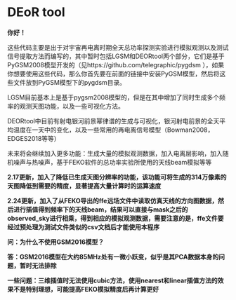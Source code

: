 # DEoR tool
**你好！**

这些代码主要是出于对宇宙再电离时期全天总功率探测实验进行模拟观测以及测试信号提取方法而编写的，其中暂时包括LGSM和DEORtool两个部分，它们是基于PyGSM2008模型开发的（见https://github.com/telegraphic/pygdsm ），如果你想要使用这些代码，那么你首先要在前面的链接中安装PyGSM模型，然后将这些文件放到PyGSM模型下的pygdsm目录。

LGSM目前基本上是基于pygsm2008模型的，但是在其中增加了同时生成多个频率的观测天图功能，以及一些可视化方法。

DEORtool中目前有射电银河前景幂律谱的生成与可视化，银河射电前景的全天平均温度在一天中的变化，以及一些常用的再电离信号模型（Bowman2008，EDGES2018等等）

未来将会继续加入更多功能：生成大量的模拟观测数据，加入电离层影响，加入随机噪声与热噪声，基于FEKO软件的总功率实验所使用的天线beam模拟等等

**2.17更新，加入了降低已生成天图分辨率的功能，该功能可将生成的314万像素的天图降低到需要的精度，显著提高大量计算时的运算速度**

**2.24更新，加入了从FEKO导出的ffe远场文件中读取仿真天线的方向图数据，然后进行插值得到频率下的天线beam，结果可以直接与mask之后的observed_sky进行相乘，得到相应的模拟观测数据，需要注意的是，ffe文件要经过预处理为测试文件类似的csv文档后才能使用本程序**

**问：为什么不使用GSM2016模型？**

**答：GSM2016模型在大约85MHz处有一微小跃变，似乎是其PCA数据本身的问题，暂时无法排除**

**一些问题：三维插值时无法使用cubic方法，使用nearest和linear插值方法的效果不是特别理想，可能提高FEKO模拟精度后再计算更好**

